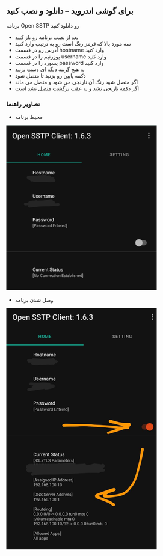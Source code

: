 ## برای گوشی اندروید – دانلود و نصب کنید

برنامه  Open SSTP رو دانلود کنید

 - بعد از نصب برنامه رو باز کنید
 - سه مورد بالا که قرمز رنگ است رو به ترتیب وارد کنید
 - آدرس رو در قسمت hostname وارد کنید
 - یوزرنیم را در قسمت username وارد کنید
 - پسورد را در قسمت password وارد کنید
 - به هیچ گزینه دیگه ای دست نزنید
 - دکمه پایین رو بزنید تا متصل شود
 - اگر متصل شود رنگ آن نارنجی می شود و متصل می ماند
 - اگر دکمه نارنجی نشد و به عقب برگشت متصل نشد است



### تصاویر راهنما


 - محیط برنامه
<img src="sstp.1.jpg" alt="sstp.1.jpg" width="400"/>


 - وصل شدن برنامه
<img src="sstp.2.jpg" alt="sstp.2.jpg" width="400"/>
